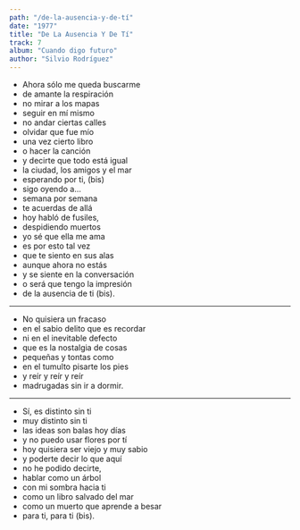```yaml
---
path: "/de-la-ausencia-y-de-tí"
date: "1977"
title: "De La Ausencia Y De Tí"
track: 7
album: "Cuando digo futuro"
author: "Silvio Rodríguez"
---
```


- Ahora sólo me queda buscarme
- de amante la respiración
- no mirar a los mapas
- seguir en mí mismo
- no andar ciertas calles
- olvidar que fue mío
- una vez cierto libro
- o hacer la canción
- y decirte que todo está igual
- la ciudad, los amigos y el mar
- esperando por ti, (bis)
- sigo oyendo a...
- semana por semana
- te acuerdas de allá
- hoy habló de fusiles,
- despidiendo muertos
- yo sé que ella me ama
- es por esto tal vez
- que te siento en sus alas
- aunque ahora no estás
- y se siente en la conversación
- o será que tengo la impresión
- de la ausencia de ti (bis).

---

- No quisiera un fracaso
- en el sabio delito que es recordar
- ni en el inevitable defecto
- que es la nostalgia de cosas
- pequeñas y tontas como
- en el tumulto pisarte los pies
- y reír y reír y reír
- madrugadas sin ir a dormir.

---

- Sí, es distinto sin ti
- muy distinto sin ti
- las ideas son balas hoy días
- y no puedo usar flores por tí
- hoy quisiera ser viejo y muy sabio
- y poderte decir lo que aquí
- no he podido decirte,
- hablar como un árbol
- con mi sombra hacia ti
- como un libro salvado del mar
- como un muerto que aprende a besar
- para ti, para ti (bis).
